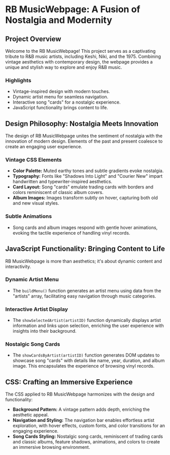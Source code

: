 # RB MusicWebpage: A Fusion of Nostalgia and Modernity

## Project Overview

Welcome to the RB MusicWebpage! This project serves as a captivating tribute to R&B music artists, including Keshi, Niki, and the 1975. Combining vintage aesthetics with contemporary design, the webpage provides a unique and stylish way to explore and enjoy R&B music.

### Highlights

- Vintage-inspired design with modern touches.
- Dynamic artist menu for seamless navigation.
- Interactive song "cards" for a nostalgic experience.
- JavaScript functionality brings content to life.

## Design Philosophy: Nostalgia Meets Innovation

The design of RB MusicWebpage unites the sentiment of nostalgia with the innovation of modern design. Elements of the past and present coalesce to create an engaging user experience.

### Vintage CSS Elements

- **Color Palette:** Muted earthy tones and subtle gradients evoke nostalgia.
- **Typography:** Fonts like "Shadows Into Light" and "Courier New" impart handwritten and typewriter-inspired aesthetics.
- **Card Layout:** Song "cards" emulate trading cards with borders and colors reminiscent of classic album covers.
- **Album Images:** Images transform subtly on hover, capturing both old and new visual styles.

### Subtle Animations

- Song cards and album images respond with gentle hover animations, evoking the tactile experience of handling vinyl records.

## JavaScript Functionality: Bringing Content to Life

RB MusicWebpage is more than aesthetics; it's about dynamic content and interactivity.

### Dynamic Artist Menu

- The `buildMenu()` function generates an artist menu using data from the "artists" array, facilitating easy navigation through music categories.

### Interactive Artist Display

- The `showSelectedArtist(artistID)` function dynamically displays artist information and links upon selection, enriching the user experience with insights into their background.

### Nostalgic Song Cards

- The `showCardsByArtist(artistID)` function generates DOM updates to showcase song "cards" with details like name, year, duration, and album image. This encapsulates the experience of browsing vinyl records.

## CSS: Crafting an Immersive Experience

The CSS applied to RB MusicWebpage harmonizes with the design and functionality:

- **Background Pattern:** A vintage pattern adds depth, enriching the aesthetic appeal.
- **Navigation and Styling:** The navigation bar enables effortless artist exploration, with hover effects, custom fonts, and color transitions for an engaging experience.
- **Song Cards Styling:** Nostalgic song cards, reminiscent of trading cards and classic albums, feature shadows, animations, and colors to create an immersive browsing environment.



